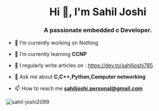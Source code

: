 <h1 align="center">Hi 👋, I'm Sahil Joshi</h1>
<h3 align="center">A passionate embedded c Developer.</h3>

- 🔭 I’m currently working on Nothing

- 🌱 I’m currently learning **CCNP**

- 📝 I regularly write articles on : https://dev.to/sahiljoshi785

- 💬 Ask me about **C,C++,Python,Computer networking**

- 📫 How to reach me **sahiljoshi.personal@gmail.com**

<p><img align="center" src="https://github-readme-streak-stats.herokuapp.com/?user=sahil-joshi2099&" alt="sahil-joshi2099" /></p>
